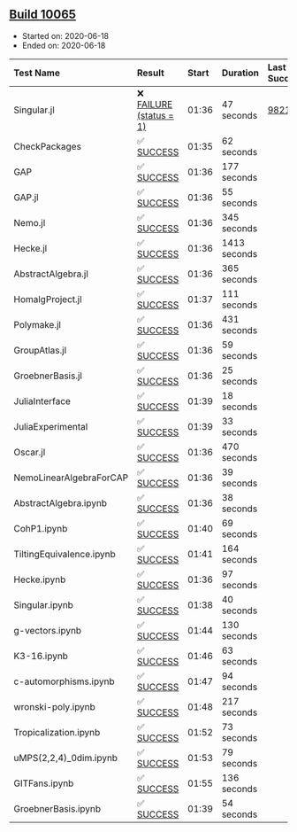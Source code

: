 ## [Build 10065](https://oscarci.mathematik.uni-kl.de/job/oscar/10065/)

* Started on: 2020-06-18
* Ended on: 2020-06-18

| Test Name    | Result | Start | Duration | Last Success | First Failure |
|:-------------|:-------|:------|:---------|:-------------|:--------------|
| Singular.jl | ❌ [FAILURE (status = 1)](https://oscarci.mathematik.uni-kl.de/job/oscar/10065/artifact/logs/build-10065/Singular.jl.log) | 01:36 | 47 seconds | [9821](https://oscarci.mathematik.uni-kl.de/job/oscar/9821/) | [9822](https://oscarci.mathematik.uni-kl.de/job/oscar/9822/) |
| CheckPackages | ✅ [SUCCESS](https://oscarci.mathematik.uni-kl.de/job/oscar/10065/artifact/logs/build-10065/CheckPackages.log) | 01:35 | 62 seconds |  |  |
| GAP | ✅ [SUCCESS](https://oscarci.mathematik.uni-kl.de/job/oscar/10065/artifact/logs/build-10065/GAP.log) | 01:36 | 177 seconds |  |  |
| GAP.jl | ✅ [SUCCESS](https://oscarci.mathematik.uni-kl.de/job/oscar/10065/artifact/logs/build-10065/GAP.jl.log) | 01:36 | 55 seconds |  |  |
| Nemo.jl | ✅ [SUCCESS](https://oscarci.mathematik.uni-kl.de/job/oscar/10065/artifact/logs/build-10065/Nemo.jl.log) | 01:36 | 345 seconds |  |  |
| Hecke.jl | ✅ [SUCCESS](https://oscarci.mathematik.uni-kl.de/job/oscar/10065/artifact/logs/build-10065/Hecke.jl.log) | 01:36 | 1413 seconds |  |  |
| AbstractAlgebra.jl | ✅ [SUCCESS](https://oscarci.mathematik.uni-kl.de/job/oscar/10065/artifact/logs/build-10065/AbstractAlgebra.jl.log) | 01:36 | 365 seconds |  |  |
| HomalgProject.jl | ✅ [SUCCESS](https://oscarci.mathematik.uni-kl.de/job/oscar/10065/artifact/logs/build-10065/HomalgProject.jl.log) | 01:37 | 111 seconds |  |  |
| Polymake.jl | ✅ [SUCCESS](https://oscarci.mathematik.uni-kl.de/job/oscar/10065/artifact/logs/build-10065/Polymake.jl.log) | 01:36 | 431 seconds |  |  |
| GroupAtlas.jl | ✅ [SUCCESS](https://oscarci.mathematik.uni-kl.de/job/oscar/10065/artifact/logs/build-10065/GroupAtlas.jl.log) | 01:36 | 59 seconds |  |  |
| GroebnerBasis.jl | ✅ [SUCCESS](https://oscarci.mathematik.uni-kl.de/job/oscar/10065/artifact/logs/build-10065/GroebnerBasis.jl.log) | 01:36 | 25 seconds |  |  |
| JuliaInterface | ✅ [SUCCESS](https://oscarci.mathematik.uni-kl.de/job/oscar/10065/artifact/logs/build-10065/JuliaInterface.log) | 01:39 | 18 seconds |  |  |
| JuliaExperimental | ✅ [SUCCESS](https://oscarci.mathematik.uni-kl.de/job/oscar/10065/artifact/logs/build-10065/JuliaExperimental.log) | 01:39 | 33 seconds |  |  |
| Oscar.jl | ✅ [SUCCESS](https://oscarci.mathematik.uni-kl.de/job/oscar/10065/artifact/logs/build-10065/Oscar.jl.log) | 01:36 | 470 seconds |  |  |
| NemoLinearAlgebraForCAP | ✅ [SUCCESS](https://oscarci.mathematik.uni-kl.de/job/oscar/10065/artifact/logs/build-10065/NemoLinearAlgebraForCAP.log) | 01:36 | 39 seconds |  |  |
| AbstractAlgebra.ipynb | ✅ [SUCCESS](https://oscarci.mathematik.uni-kl.de/job/oscar/10065/artifact/logs/build-10065/AbstractAlgebra.ipynb.log) | 01:36 | 38 seconds |  |  |
| CohP1.ipynb | ✅ [SUCCESS](https://oscarci.mathematik.uni-kl.de/job/oscar/10065/artifact/logs/build-10065/CohP1.ipynb.log) | 01:40 | 69 seconds |  |  |
| TiltingEquivalence.ipynb | ✅ [SUCCESS](https://oscarci.mathematik.uni-kl.de/job/oscar/10065/artifact/logs/build-10065/TiltingEquivalence.ipynb.log) | 01:41 | 164 seconds |  |  |
| Hecke.ipynb | ✅ [SUCCESS](https://oscarci.mathematik.uni-kl.de/job/oscar/10065/artifact/logs/build-10065/Hecke.ipynb.log) | 01:36 | 97 seconds |  |  |
| Singular.ipynb | ✅ [SUCCESS](https://oscarci.mathematik.uni-kl.de/job/oscar/10065/artifact/logs/build-10065/Singular.ipynb.log) | 01:38 | 40 seconds |  |  |
| g-vectors.ipynb | ✅ [SUCCESS](https://oscarci.mathematik.uni-kl.de/job/oscar/10065/artifact/logs/build-10065/g-vectors.ipynb.log) | 01:44 | 130 seconds |  |  |
| K3-16.ipynb | ✅ [SUCCESS](https://oscarci.mathematik.uni-kl.de/job/oscar/10065/artifact/logs/build-10065/K3-16.ipynb.log) | 01:46 | 63 seconds |  |  |
| c-automorphisms.ipynb | ✅ [SUCCESS](https://oscarci.mathematik.uni-kl.de/job/oscar/10065/artifact/logs/build-10065/c-automorphisms.ipynb.log) | 01:47 | 94 seconds |  |  |
| wronski-poly.ipynb | ✅ [SUCCESS](https://oscarci.mathematik.uni-kl.de/job/oscar/10065/artifact/logs/build-10065/wronski-poly.ipynb.log) | 01:48 | 217 seconds |  |  |
| Tropicalization.ipynb | ✅ [SUCCESS](https://oscarci.mathematik.uni-kl.de/job/oscar/10065/artifact/logs/build-10065/Tropicalization.ipynb.log) | 01:52 | 73 seconds |  |  |
| uMPS(2,2,4)_0dim.ipynb | ✅ [SUCCESS](https://oscarci.mathematik.uni-kl.de/job/oscar/10065/artifact/logs/build-10065/uMPS-2-2-4-_0dim.ipynb.log) | 01:53 | 79 seconds |  |  |
| GITFans.ipynb | ✅ [SUCCESS](https://oscarci.mathematik.uni-kl.de/job/oscar/10065/artifact/logs/build-10065/GITFans.ipynb.log) | 01:55 | 136 seconds |  |  |
| GroebnerBasis.ipynb | ✅ [SUCCESS](https://oscarci.mathematik.uni-kl.de/job/oscar/10065/artifact/logs/build-10065/GroebnerBasis.ipynb.log) | 01:39 | 54 seconds |  |  |
